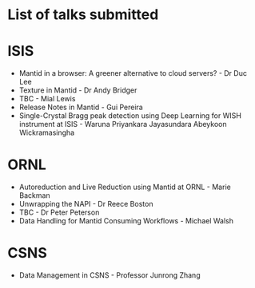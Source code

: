List of talks submitted
=======================

ISIS
====
* Mantid in a browser: A greener alternative to cloud servers? - Dr Duc Lee
* Texture in Mantid - Dr Andy Bridger
* TBC - Mial Lewis
* Release Notes in Mantid - Gui Pereira
* Single-Crystal Bragg peak detection using Deep Learning for WISH instrument at ISIS - Waruna Priyankara Jayasundara Abeykoon Wickramasingha

ORNL
====
*  Autoreduction and Live Reduction using Mantid at ORNL - Marie Backman
*  Unwrapping the NAPI - Dr Reece Boston
*  TBC - Dr Peter Peterson
*  Data Handling for Mantid Consuming Workflows - Michael Walsh

CSNS
====
* Data Management in CSNS - Professor Junrong Zhang
